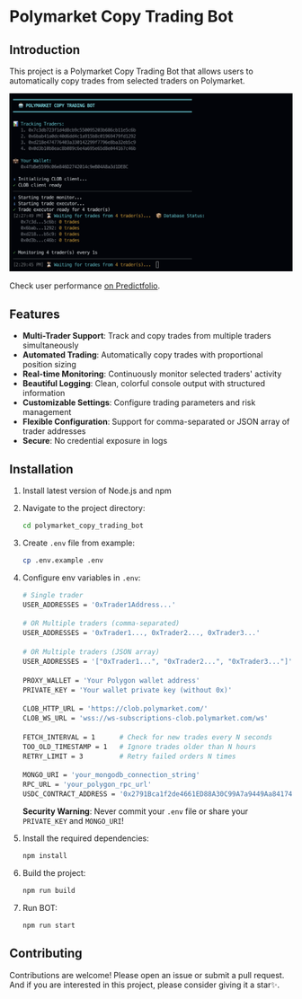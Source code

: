 # Polymarket Copy Trading Bot

## Introduction

This project is a Polymarket Copy Trading Bot that allows users to automatically copy trades from selected traders on Polymarket.

![Polymarket Copy Trading Bot](./docs/screenshot.png)

Check user performance [on Predictfolio](https://predictfolio.com/dashboard/0x7c3db723f1d4d8cb9c550095203b686cb11e5c6b).

## Features

- **Multi-Trader Support**: Track and copy trades from multiple traders simultaneously
- **Automated Trading**: Automatically copy trades with proportional position sizing
- **Real-time Monitoring**: Continuously monitor selected traders' activity
- **Beautiful Logging**: Clean, colorful console output with structured information
- **Customizable Settings**: Configure trading parameters and risk management
- **Flexible Configuration**: Support for comma-separated or JSON array of trader addresses
- **Secure**: No credential exposure in logs

## Installation

1. Install latest version of Node.js and npm
2. Navigate to the project directory:
    ```bash
    cd polymarket_copy_trading_bot
    ```
3. Create `.env` file from example:
    ```bash
    cp .env.example .env
    ```
4. Configure env variables in `.env`:

    ```bash
    # Single trader
    USER_ADDRESSES = '0xTrader1Address...'

    # OR Multiple traders (comma-separated)
    USER_ADDRESSES = '0xTrader1..., 0xTrader2..., 0xTrader3...'

    # OR Multiple traders (JSON array)
    USER_ADDRESSES = '["0xTrader1...", "0xTrader2...", "0xTrader3..."]'

    PROXY_WALLET = 'Your Polygon wallet address'
    PRIVATE_KEY = 'Your wallet private key (without 0x)'

    CLOB_HTTP_URL = 'https://clob.polymarket.com/'
    CLOB_WS_URL = 'wss://ws-subscriptions-clob.polymarket.com/ws'

    FETCH_INTERVAL = 1      # Check for new trades every N seconds
    TOO_OLD_TIMESTAMP = 1   # Ignore trades older than N hours
    RETRY_LIMIT = 3         # Retry failed orders N times

    MONGO_URI = 'your_mongodb_connection_string'
    RPC_URL = 'your_polygon_rpc_url'
    USDC_CONTRACT_ADDRESS = '0x2791Bca1f2de4661ED88A30C99A7a9449Aa84174'
    ```

    **Security Warning**: Never commit your `.env` file or share your `PRIVATE_KEY` and `MONGO_URI`!

5. Install the required dependencies:
    ```bash
    npm install
    ```
6. Build the project:
    ```bash
    npm run build
    ```
7. Run BOT:
    ```bash
    npm run start
    ```

## Contributing

Contributions are welcome! Please open an issue or submit a pull request. And if you are interested in this project, please consider giving it a star✨.

<!--
## Contact

For updated version or any questions, please contact me at [Telegram](https://t.me/trust4120). -->
